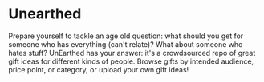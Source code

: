 # Unearthed
Prepare yourself to tackle an age old question: what should you get for someone who has everything (can't relate)? What about someone who hates stuff? UnEarthed has your answer: it's a crowdsourced repo of great gift ideas for different kinds of people. Browse gifts by intended audience, price point, or category, or upload your own gift ideas!
